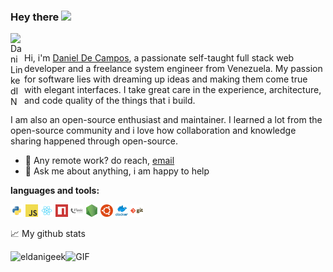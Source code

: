 ### Hey there <img src="https://media.giphy.com/media/hvRJCLFzcasrR4ia7z/giphy.gif" width="25px">
<a href="https://www.linkedin.com/in/danieldek/">
  <img align="left" alt="Dani LinkedIN" width="22px" src="https://www.svgrepo.com/show/475661/linkedin-color.svg" />
</a>

<br />


Hi, i'm [Daniel De Campos](https://eldanigeek.netlify.app/), a passionate self-taught full stack web developer and a freelance system engineer from Venezuela. My passion for software lies with dreaming up ideas and making them come true with elegant interfaces. I take great care in the experience, architecture, and code quality of the things that i build.


I am also an open-source enthusiast and maintainer. I learned a lot from the open-source community and i love how collaboration and knowledge sharing happened through open-source.


- 💼 Any remote work? do reach, [email](mailto:danieldc2809@gmail.com)
- 💬 Ask me about anything, i am happy to help


  
**languages and tools:**  

<code><img height="20" src="https://raw.githubusercontent.com/github/explore/80688e429a7d4ef2fca1e82350fe8e3517d3494d/topics/python/python.png"></code>
<code><img height="20" src="https://raw.githubusercontent.com/github/explore/80688e429a7d4ef2fca1e82350fe8e3517d3494d/topics/javascript/javascript.png"></code>
<code><img height="20" src="https://raw.githubusercontent.com/github/explore/80688e429a7d4ef2fca1e82350fe8e3517d3494d/topics/react/react.png"></code>
<code><img height="20" src="https://raw.githubusercontent.com/github/explore/80688e429a7d4ef2fca1e82350fe8e3517d3494d/topics/npm/npm.png"></code>
<code><img height="20" src="https://raw.githubusercontent.com/github/explore/5c058a388828bb5fde0bcafd4bc867b5bb3f26f3/topics/flask/flask.png"></code>
<code><img height="20" src="https://raw.githubusercontent.com/github/explore/80688e429a7d4ef2fca1e82350fe8e3517d3494d/topics/nodejs/nodejs.png"></code>
<code><img height="20" src="https://raw.githubusercontent.com/github/explore/80688e429a7d4ef2fca1e82350fe8e3517d3494d/topics/ubuntu/ubuntu.png"></code>
<code><img height="20" src="https://raw.githubusercontent.com/github/explore/80688e429a7d4ef2fca1e82350fe8e3517d3494d/topics/docker/docker.png"></code>
<code><img height="20" src="https://raw.githubusercontent.com/github/explore/80688e429a7d4ef2fca1e82350fe8e3517d3494d/topics/git/git.png"></code>


📈 My github stats

<a> 
  <img align="left" alt="eldanigeek" src="https://github-readme-stats.vercel.app/api?username=ddecampos&show_icons=true&theme=gotham" />
</a>
<a>
  <img align="left" alt="GIF" src="https://res.cloudinary.com/practicaldev/image/fetch/s--e3MSa2AC--/c_limit%2Cf_auto%2Cfl_progressive%2Cq_66%2Cw_880/https://dev-to-uploads.s3.amazonaws.com/i/39b93b1vq2xalsa0uu2s.gif" width="180" height="190" />
</a>

